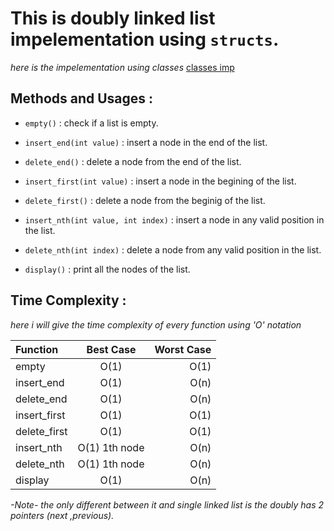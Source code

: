 # This is **doubly linked list** impelementation using `structs`.
*here is the impelementation using classes* [classes imp](https://github.com/AbdelrahmanShaheen/DataStructures_Imp/tree/master/LinkedList/DoublyLL)

## Methods and Usages :

* ```empty()``` : check if a list is empty.

* ```insert_end(int value)``` : insert a node in the end of the list.

* ```delete_end()``` : delete a node from the end of the list.

* ```insert_first(int value)``` : insert a node in the begining of the list.

* ```delete_first()``` : delete a node from the beginig of the list.

* ```insert_nth(int value, int index)``` : insert a node in any valid position in the list.

* ```delete_nth(int index)``` : delete a node from any valid position in the list. 

* ```display()``` : print all the nodes of the list.

## Time Complexity :
*here i will give the time complexity of every function using 'O' notation*

| Function      |   Best Case     | Worst Case    |
| :---          |     :---:       |          ---: |
| empty      | O(1)            | O(1)          |
| insert_end    | O(1)            | O(n)          |
| delete_end    | O(1)            | O(n)          |  
| insert_first  | O(1)            | O(1)          |
| delete_first  | O(1)            | O(1)          | 
| insert_nth    | O(1) 1th node   | O(n)          |
| delete_nth    | O(1) 1th node   | O(n)          |
| display       | O(1)            | O(n)          |

*-Note-*
*the only different between it and single linked list is the doubly has 2 pointers (next ,previous).*










